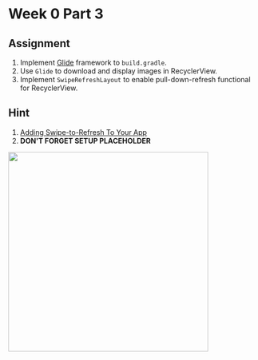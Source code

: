 # Week 0 Part 3

## Assignment

1. Implement [Glide](https://github.com/bumptech/glide) framework to `build.gradle`.
2. Use `Glide` to download and display images in RecyclerView.
3. Implement `SwipeRefreshLayout` to enable pull-down-refresh functional for RecyclerView.

## Hint

1. [Adding Swipe-to-Refresh To Your App](https://developer.android.com/training/swipe/add-swipe-interface)
2. **DON'T FORGET SETUP PLACEHOLDER**

<img src="screenshots/android_week_0_part_3.gif" width="400">
